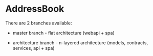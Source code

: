 # AddressBook

There are 2 branches available:

 - master branch - flat architecture (webapi + spa)

 - architecture branch - n-layered architecture (models, contracts, services, api + spa)
